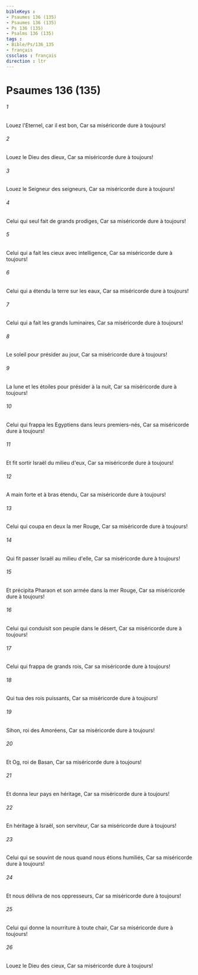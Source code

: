 ```yaml
---
bibleKeys : 
- Psaumes 136 (135)
- Psaumes 136 (135)
- Ps 136 (135)
- Psalms 136 (135)
tags : 
- Bible/Ps/136_135
- français
cssclass : français
direction : ltr
---
```


# Psaumes 136 (135)

###### 1
Louez l'Eternel, car il est bon, Car sa miséricorde dure à toujours!
###### 2
Louez le Dieu des dieux, Car sa miséricorde dure à toujours!
###### 3
Louez le Seigneur des seigneurs, Car sa miséricorde dure à toujours!
###### 4
Celui qui seul fait de grands prodiges, Car sa miséricorde dure à toujours!
###### 5
Celui qui a fait les cieux avec intelligence, Car sa miséricorde dure à toujours!
###### 6
Celui qui a étendu la terre sur les eaux, Car sa miséricorde dure à toujours!
###### 7
Celui qui a fait les grands luminaires, Car sa miséricorde dure à toujours!
###### 8
Le soleil pour présider au jour, Car sa miséricorde dure à toujours!
###### 9
La lune et les étoiles pour présider à la nuit, Car sa miséricorde dure à toujours!
###### 10
Celui qui frappa les Egyptiens dans leurs premiers-nés, Car sa miséricorde dure à toujours!
###### 11
Et fit sortir Israël du milieu d'eux, Car sa miséricorde dure à toujours!
###### 12
A main forte et à bras étendu, Car sa miséricorde dure à toujours!
###### 13
Celui qui coupa en deux la mer Rouge, Car sa miséricorde dure à toujours!
###### 14
Qui fit passer Israël au milieu d'elle, Car sa miséricorde dure à toujours!
###### 15
Et précipita Pharaon et son armée dans la mer Rouge, Car sa miséricorde dure à toujours!
###### 16
Celui qui conduisit son peuple dans le désert, Car sa miséricorde dure à toujours!
###### 17
Celui qui frappa de grands rois, Car sa miséricorde dure à toujours!
###### 18
Qui tua des rois puissants, Car sa miséricorde dure à toujours!
###### 19
Sihon, roi des Amoréens, Car sa miséricorde dure à toujours!
###### 20
Et Og, roi de Basan, Car sa miséricorde dure à toujours!
###### 21
Et donna leur pays en héritage, Car sa miséricorde dure à toujours!
###### 22
En héritage à Israël, son serviteur, Car sa miséricorde dure à toujours!
###### 23
Celui qui se souvint de nous quand nous étions humiliés, Car sa miséricorde dure à toujours!
###### 24
Et nous délivra de nos oppresseurs, Car sa miséricorde dure à toujours!
###### 25
Celui qui donne la nourriture à toute chair, Car sa miséricorde dure à toujours!
###### 26
Louez le Dieu des cieux, Car sa miséricorde dure à toujours!
